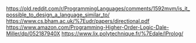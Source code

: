 https://old.reddit.com/r/ProgrammingLanguages/comments/1592mvm/is_it_possible_to_design_a_language_similar_to/
https://www.cs.bham.ac.uk/%7Eudr/papers/directional.pdf
https://www.amazon.com/Programming-Higher-Order-Logic-Dale-Miller/dp/052187940X
https://www.lix.polytechnique.fr/%7Edale/lProlog/
